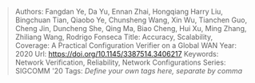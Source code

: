> Authors: Fangdan Ye, Da Yu, Ennan Zhai, Hongqiang Harry Liu, Bingchuan Tian, Qiaobo Ye, Chunsheng Wang, Xin Wu, Tianchen Guo, Cheng Jin, Duncheng She, Qing Ma, Biao Cheng, Hui Xu, Ming Zhang, Zhiliang Wang, Rodrigo Fonseca
> Title: Accuracy, Scalability, Coverage: A Practical Configuration Verifier on a Global WAN
> Year: 2020
> Url: https://doi.org/10.1145/3387514.3406217
> Keywords: Network Verification, Reliability, Network Configurations
> Series: SIGCOMM '20
> Tags: *Define your own tags here, separate by comma*